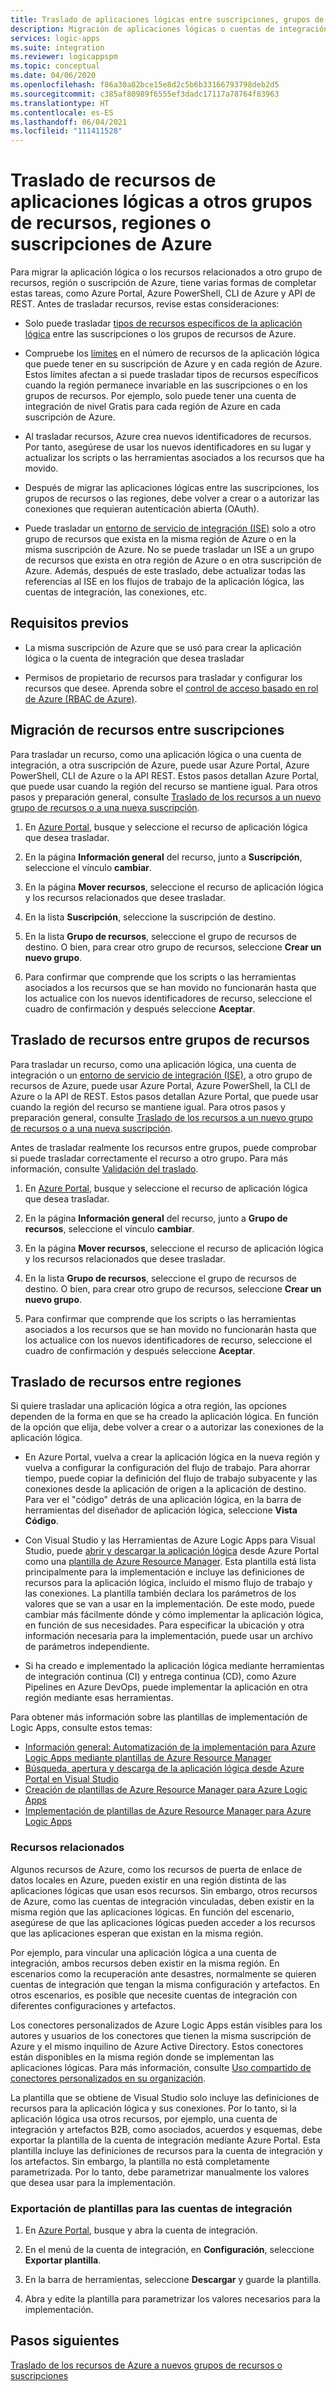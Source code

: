 ```yaml
---
title: Traslado de aplicaciones lógicas entre suscripciones, grupos de recursos o regiones
description: Migración de aplicaciones lógicas o cuentas de integración a otras suscripciones de Azure, grupos de recursos o ubicaciones (regiones)
services: logic-apps
ms.suite: integration
ms.reviewer: logicappspm
ms.topic: conceptual
ms.date: 04/06/2020
ms.openlocfilehash: f86a30a82bce15e8d2c5b6b33166793798deb2d5
ms.sourcegitcommit: c385af80989f6555ef3dadc17117a78764f83963
ms.translationtype: HT
ms.contentlocale: es-ES
ms.lasthandoff: 06/04/2021
ms.locfileid: "111411528"
---
```

# <a name="move-logic-app-resources-to-other-azure-resource-groups-regions-or-subscriptions"></a>Traslado de recursos de aplicaciones lógicas a otros grupos de recursos, regiones o suscripciones de Azure

Para migrar la aplicación lógica o los recursos relacionados a otro grupo de recursos, región o suscripción de Azure, tiene varias formas de completar estas tareas, como Azure Portal, Azure PowerShell, CLI de Azure y API de REST. Antes de trasladar recursos, revise estas consideraciones: 

* Solo puede trasladar [tipos de recursos específicos de la aplicación lógica](../azure-resource-manager/management/move-support-resources.md#microsoftlogic) entre las suscripciones o los grupos de recursos de Azure.

* Compruebe los [límites](../logic-apps/logic-apps-limits-and-config.md) en el número de recursos de la aplicación lógica que puede tener en su suscripción de Azure y en cada región de Azure. Estos límites afectan a si puede trasladar tipos de recursos específicos cuando la región permanece invariable en las suscripciones o en los grupos de recursos. Por ejemplo, solo puede tener una cuenta de integración de nivel Gratis para cada región de Azure en cada suscripción de Azure.

* Al trasladar recursos, Azure crea nuevos identificadores de recursos. Por tanto, asegúrese de usar los nuevos identificadores en su lugar y actualizar los scripts o las herramientas asociados a los recursos que ha movido.

* Después de migrar las aplicaciones lógicas entre las suscripciones, los grupos de recursos o las regiones, debe volver a crear o a autorizar las conexiones que requieran autenticación abierta (OAuth).

* Puede trasladar un [entorno de servicio de integración (ISE)](connect-virtual-network-vnet-isolated-environment-overview.md) solo a otro grupo de recursos que exista en la misma región de Azure o en la misma suscripción de Azure. No se puede trasladar un ISE a un grupo de recursos que exista en otra región de Azure o en otra suscripción de Azure. Además, después de este traslado, debe actualizar todas las referencias al ISE en los flujos de trabajo de la aplicación lógica, las cuentas de integración, las conexiones, etc.

## <a name="prerequisites"></a>Requisitos previos

* La misma suscripción de Azure que se usó para crear la aplicación lógica o la cuenta de integración que desea trasladar

* Permisos de propietario de recursos para trasladar y configurar los recursos que desee. Aprenda sobre el [control de acceso basado en rol de Azure (RBAC de Azure)](../role-based-access-control/built-in-roles.md#owner).

<a name="move-subscription"></a>

## <a name="move-resources-between-subscriptions"></a>Migración de recursos entre suscripciones

Para trasladar un recurso, como una aplicación lógica o una cuenta de integración, a otra suscripción de Azure, puede usar Azure Portal, Azure PowerShell, CLI de Azure o la API REST. Estos pasos detallan Azure Portal, que puede usar cuando la región del recurso se mantiene igual. Para otros pasos y preparación general, consulte [Traslado de los recursos a un nuevo grupo de recursos o a una nueva suscripción](../azure-resource-manager/management/move-resource-group-and-subscription.md).

1. En [Azure Portal](https://portal.azure.com), busque y seleccione el recurso de aplicación lógica que desea trasladar.

1. En la página **Información general** del recurso, junto a **Suscripción**, seleccione el vínculo **cambiar**.

1. En la página **Mover recursos**, seleccione el recurso de aplicación lógica y los recursos relacionados que desee trasladar.

1. En la lista **Suscripción**, seleccione la suscripción de destino.

1. En la lista **Grupo de recursos**, seleccione el grupo de recursos de destino. O bien, para crear otro grupo de recursos, seleccione **Crear un nuevo grupo**.

1. Para confirmar que comprende que los scripts o las herramientas asociados a los recursos que se han movido no funcionarán hasta que los actualice con los nuevos identificadores de recurso, seleccione el cuadro de confirmación y después seleccione **Aceptar**.

<a name="move-resource-group"></a>

## <a name="move-resources-between-resource-groups"></a>Traslado de recursos entre grupos de recursos

Para trasladar un recurso, como una aplicación lógica, una cuenta de integración o un [entorno de servicio de integración (ISE)](connect-virtual-network-vnet-isolated-environment-overview.md), a otro grupo de recursos de Azure, puede usar Azure Portal, Azure PowerShell, la CLI de Azure o la API de REST. Estos pasos detallan Azure Portal, que puede usar cuando la región del recurso se mantiene igual. Para otros pasos y preparación general, consulte [Traslado de los recursos a un nuevo grupo de recursos o a una nueva suscripción](../azure-resource-manager/management/move-resource-group-and-subscription.md).

Antes de trasladar realmente los recursos entre grupos, puede comprobar si puede trasladar correctamente el recurso a otro grupo. Para más información, consulte [Validación del traslado](../azure-resource-manager/management/move-resource-group-and-subscription.md#use-rest-api).

1. En [Azure Portal](https://portal.azure.com), busque y seleccione el recurso de aplicación lógica que desea trasladar.

1. En la página **Información general** del recurso, junto a **Grupo de recursos**, seleccione el vínculo **cambiar**.

1. En la página **Mover recursos**, seleccione el recurso de aplicación lógica y los recursos relacionados que desee trasladar.

1. En la lista **Grupo de recursos**, seleccione el grupo de recursos de destino. O bien, para crear otro grupo de recursos, seleccione **Crear un nuevo grupo**.

1. Para confirmar que comprende que los scripts o las herramientas asociados a los recursos que se han movido no funcionarán hasta que los actualice con los nuevos identificadores de recurso, seleccione el cuadro de confirmación y después seleccione **Aceptar**.

<a name="move-location"></a>

## <a name="move-resources-between-regions"></a>Traslado de recursos entre regiones

Si quiere trasladar una aplicación lógica a otra región, las opciones dependen de la forma en que se ha creado la aplicación lógica. En función de la opción que elija, debe volver a crear o a autorizar las conexiones de la aplicación lógica.

* En Azure Portal, vuelva a crear la aplicación lógica en la nueva región y vuelva a configurar la configuración del flujo de trabajo. Para ahorrar tiempo, puede copiar la definición del flujo de trabajo subyacente y las conexiones desde la aplicación de origen a la aplicación de destino. Para ver el "código" detrás de una aplicación lógica, en la barra de herramientas del diseñador de aplicación lógica, seleccione **Vista Código**.

* Con Visual Studio y las Herramientas de Azure Logic Apps para Visual Studio, puede [abrir y descargar la aplicación lógica](../logic-apps/manage-logic-apps-with-visual-studio.md) desde Azure Portal como una [plantilla de Azure Resource Manager](../logic-apps/logic-apps-azure-resource-manager-templates-overview.md). Esta plantilla está lista principalmente para la implementación e incluye las definiciones de recursos para la aplicación lógica, incluido el mismo flujo de trabajo y las conexiones. La plantilla también declara los parámetros de los valores que se van a usar en la implementación. De este modo, puede cambiar más fácilmente dónde y cómo implementar la aplicación lógica, en función de sus necesidades. Para especificar la ubicación y otra información necesaria para la implementación, puede usar un archivo de parámetros independiente.

* Si ha creado e implementado la aplicación lógica mediante herramientas de integración continua (CI) y entrega continua (CD), como Azure Pipelines en Azure DevOps, puede implementar la aplicación en otra región mediante esas herramientas.

Para obtener más información sobre las plantillas de implementación de Logic Apps, consulte estos temas:

* [Información general: Automatización de la implementación para Azure Logic Apps mediante plantillas de Azure Resource Manager](../logic-apps/logic-apps-azure-resource-manager-templates-overview.md)
* [Búsqueda, apertura y descarga de la aplicación lógica desde Azure Portal en Visual Studio](../logic-apps/manage-logic-apps-with-visual-studio.md)
* [Creación de plantillas de Azure Resource Manager para Azure Logic Apps](../logic-apps/logic-apps-create-azure-resource-manager-templates.md)
* [Implementación de plantillas de Azure Resource Manager para Azure Logic Apps](../logic-apps/logic-apps-deploy-azure-resource-manager-templates.md)

### <a name="related-resources"></a>Recursos relacionados

Algunos recursos de Azure, como los recursos de puerta de enlace de datos locales en Azure, pueden existir en una región distinta de las aplicaciones lógicas que usan esos recursos. Sin embargo, otros recursos de Azure, como las cuentas de integración vinculadas, deben existir en la misma región que las aplicaciones lógicas. En función del escenario, asegúrese de que las aplicaciones lógicas pueden acceder a los recursos que las aplicaciones esperan que existan en la misma región.

Por ejemplo, para vincular una aplicación lógica a una cuenta de integración, ambos recursos deben existir en la misma región. En escenarios como la recuperación ante desastres, normalmente se quieren cuentas de integración que tengan la misma configuración y artefactos. En otros escenarios, es posible que necesite cuentas de integración con diferentes configuraciones y artefactos.

Los conectores personalizados de Azure Logic Apps están visibles para los autores y usuarios de los conectores que tienen la misma suscripción de Azure y el mismo inquilino de Azure Active Directory. Estos conectores están disponibles en la misma región donde se implementan las aplicaciones lógicas. Para más información, consulte [Uso compartido de conectores personalizados en su organización](/connectors/custom-connectors/share).

La plantilla que se obtiene de Visual Studio solo incluye las definiciones de recursos para la aplicación lógica y sus conexiones. Por lo tanto, si la aplicación lógica usa otros recursos, por ejemplo, una cuenta de integración y artefactos B2B, como asociados, acuerdos y esquemas, debe exportar la plantilla de la cuenta de integración mediante Azure Portal. Esta plantilla incluye las definiciones de recursos para la cuenta de integración y los artefactos. Sin embargo, la plantilla no está completamente parametrizada. Por lo tanto, debe parametrizar manualmente los valores que desea usar para la implementación.

### <a name="export-templates-for-integration-accounts"></a>Exportación de plantillas para las cuentas de integración

1. En [Azure Portal](https://portal.azure.com), busque y abra la cuenta de integración.

1. En el menú de la cuenta de integración, en **Configuración**, seleccione **Exportar plantilla**.

1. En la barra de herramientas, seleccione **Descargar** y guarde la plantilla.

1. Abra y edite la plantilla para parametrizar los valores necesarios para la implementación.

## <a name="next-steps"></a>Pasos siguientes

[Traslado de los recursos de Azure a nuevos grupos de recursos o suscripciones](../azure-resource-manager/management/move-resource-group-and-subscription.md)
